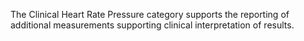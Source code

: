 The Clinical Heart Rate Pressure category supports the reporting of additional measurements
supporting clinical interpretation of results.
